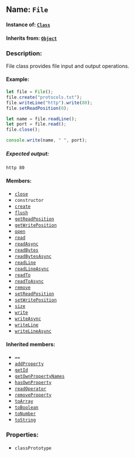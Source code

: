 ## Name: `File`

#### Instance of: [`Class`](Class.md)

#### Inherits from: [`Object`](Object.md)

### Description:

File class provides file input and output operations.

#### Example:

```js
let file = File();
file.create("protocols.txt");
file.writeLine("http").write(80);
file.setReadPosition(0);

let name = file.readLine();
let port = file.read();
file.close();

console.write(name, " ", port);
```

##### Expected output:

```
http 80
```

#### Members:

- [`close`](File.classPrototype.close.md)
- `constructor`
- [`create`](File.classPrototype.create.md)
- [`flush`](File.classPrototype.flush.md)
- [`getReadPosition`](File.classPrototype.getReadPosition.md)
- [`getWritePosition`](File.classPrototype.getWritePosition.md)
- [`open`](File.classPrototype.open.md)
- [`read`](File.classPrototype.read.md)
- [`readAsync`](File.classPrototype.readAsync.md)
- [`readBytes`](File.classPrototype.readBytes.md)
- [`readBytesAsync`](File.classPrototype.readBytesAsync.md)
- [`readLine`](File.classPrototype.readLine.md)
- [`readLineAsync`](File.classPrototype.readLineAsync.md)
- [`readTo`](File.classPrototype.readTo.md)
- [`readToAsync`](File.classPrototype.readToAsync.md)
- [`remove`](File.classPrototype.remove.md)
- [`setReadPosition`](File.classPrototype.setReadPosition.md)
- [`setWritePosition`](File.classPrototype.setWritePosition.md)
- [`size`](File.classPrototype.size.md)
- [`write`](File.classPrototype.write.md)
- [`writeAsync`](File.classPrototype.writeAsync.md)
- [`writeLine`](File.classPrototype.writeLine.md)
- [`writeLineAsync`](File.classPrototype.writeLineAsync.md)


#### Inherited members:

- `==`
- [`addProperty`](Object.classPrototype.addProperty.md)
- [`getId`](Object.classPrototype.getId.md)
- [`getOwnPropertyNames`](Object.classPrototype.getOwnPropertyNames.md)
- [`hasOwnProperty`](Object.classPrototype.hasOwnProperty.md)
- [`readOperator`](Object.classPrototype.readOperator.md)
- [`removeProperty`](Object.classPrototype.removeProperty.md)
- [`toArray`](Object.classPrototype.toArray.md)
- [`toBoolean`](Object.classPrototype.toBoolean.md)
- [`toNumber`](Object.classPrototype.toNumber.md)
- [`toString`](Object.classPrototype.toString.md)


### Properties:

- `classPrototype`


